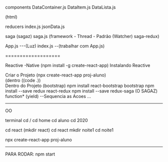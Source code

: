 
components
  DataContainer.js
  DataItem.js
  DataLista.js

 (html) 

reducers
  index.js
  jsonData.js

saga (sagaz)
  saga.js (framework - Thread - Padrão (Watcher) saga-redux)


App.js  ---(Luz)
index.js --(trabalhar com App.js)
 

 ===================

Reactive -Native   (npm install -g create-react-app) Instalando  Reactive

Criar o Projeto (npx create-react-app  proj-aluno)  
                 (dentro ((code .))  
 Dentro do Projeto
 (bootstrap)
  npm install  react-bootstrap bootstrap
  npm install  --save redux react-redux
  npm install  --save redux-saga (O SAGAZ) function*  (yield) --Sequencia as Acoes ...

--------------------------------------------------------
 OO 

terminal
cd /
cd home
cd aluno
cd 2020

cd react 
(mkdir react)
cd react
mkdir noite1
cd noite1

   npx create-react-app  proj-aluno

--------------------------------------------------

PARA RODAR:
npm start



















  

